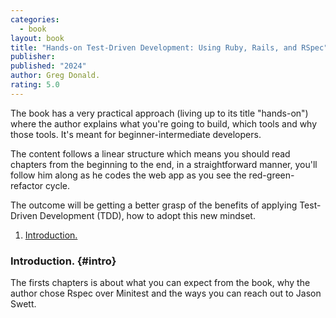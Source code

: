 ```yaml
---
categories:
  - book
layout: book
title: "Hands-on Test-Driven Development: Using Ruby, Rails, and RSpec"
publisher: 
published: "2024"
author: Greg Donald.
rating: 5.0
---
```


The book has a very practical approach (living up to its title "hands-on") where the author explains what you're going to build, which tools and why those tools. It's meant for beginner-intermediate developers.

The content follows a linear structure which means you should read chapters from the beginning to the end, in a straightforward manner, you'll follow him along as he codes the web app as you see the red-green-refactor cycle.

The outcome will be getting a better grasp of the benefits of applying Test-Driven Development (TDD), how to adopt this new mindset.

1. [Introduction.](#intro)

### Introduction. {#intro}

The firsts chapters is about what you can expect from the book, why the author chose Rspec over Minitest and the ways you can reach out to Jason Swett.
